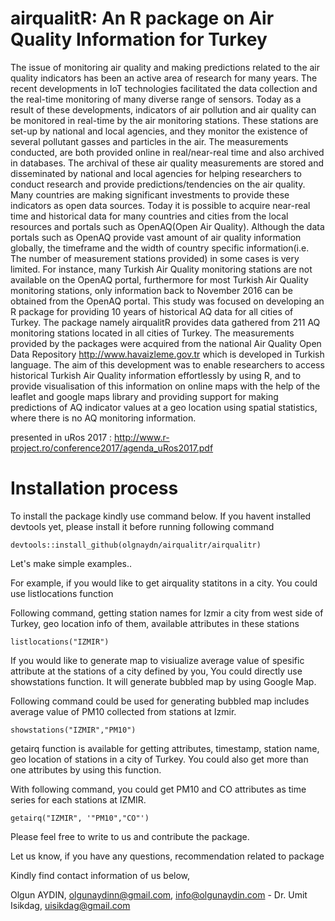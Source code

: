 # airqualitR: An R package on Air Quality Information for Turkey

The issue of monitoring air quality and making predictions related to the air quality indicators has been an
active area of research for many years. The recent developments in IoT technologies facilitated the data
collection and the real-time monitoring of many diverse range of sensors. Today as a result of these
developments, indicators of air pollution and air quality can be monitored in real-time by the air monitoring
stations. These stations are set-up by national and local agencies, and they monitor the existence of several
pollutant gasses and particles in the air. The measurements conducted, are both provided online in
real/near-real time and also archived in databases. The archival of these air quality measurements are
stored and disseminated by national and local agencies for helping researchers to conduct research and
provide predictions/tendencies on the air quality. Many countries are making significant investments to
provide these indicators as open data sources. Today it is possible to acquire near-real time and historical
data for many countries and cities from the local resources and portals such as OpenAQ(Open Air Quality).
Although the data portals such as OpenAQ provide vast amount of air quality information globally, the
timeframe and the width of country specific information(i.e. The number of measurement stations provided)
in some cases is very limited. For instance, many Turkish Air Quality monitoring stations are not available
on the OpenAQ portal, furthermore for most Turkish Air Quality monitoring stations, only information back
to November 2016 can be obtained from the OpenAQ portal.
This study was focused on developing an R package for providing 10 years of historical AQ data for all
cities of Turkey. The package namely airqualitR provides data gathered from 211 AQ monitoring stations
located in all cities of Turkey. The measurements provided by the packages were acquired from the national
Air Quality Open Data Repository http://www.havaizleme.gov.tr which is developed in Turkish language.
The aim of this development was to enable researchers to access historical Turkish Air Quality information
effortlessly by using R, and to provide visualisation of this information on online maps with the help of the
leaflet and google maps library and providing support for making predictions of AQ indicator values at a geo location using
spatial statistics, where there is no AQ monitoring information.

presented in uRos 2017 : http://www.r-project.ro/conference2017/agenda_uRos2017.pdf


# Installation process

To install the package kindly use command below.
If you havent installed devtools yet, please install it before running following command

```
devtools::install_github(olgnaydn/airqualitr/airqualitr)
```

Let's make simple examples..

For example, if you would like to get airquality statitons in a city. You could use listlocations function

Following command, 
getting station names for Izmir a city from west side of Turkey, geo location info of them, available attributes in these stations

```
listlocations("IZMIR")
```

If you would like to generate map to visiualize average value of spesific attribute at the stations of a city defined by you,
You could directly use showstations function. It will generate bubbled map by using Google Map.

Following command could be used for generating bubbled map includes average value of PM10 collected from stations at Izmir.

```
showstations("IZMIR","PM10")
```

getairq function is available for getting attributes, timestamp, station name, geo location of stations in a city of Turkey. 
You could also get more than one attributes by using this function.

With following command, you could get PM10 and CO attributes as time series for each stations at IZMIR.

```
getairq("IZMIR", '"PM10","CO"')
```

Please feel free to write to us and contribute the package.

Let us know, if you have any questions, recommendation related to package

Kindly find contact information of us below,

Olgun AYDIN, olgunaydinn@gmail.com, info@olgunaydin.com - 
Dr. Umit Isikdag, uisikdag@gmail.com


